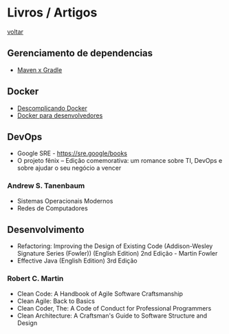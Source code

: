 # Livros / Artigos

[voltar](README.md)

## Gerenciamento de dependencias
* [Maven x Gradle](https://deviniciative.wordpress.com/2019/06/23/maven-vs-gradle-quem-ganha-afinal/)

## Docker
* [Descomplicando Docker](https://livro.descomplicandodocker.com.br/)
* [Docker para desenvolvedores](https://github.com/gomex/docker-para-desenvolvedores)

## DevOps
* Google SRE - https://sre.google/books
* O projeto fênix – Edição comemorativa: um romance sobre TI, DevOps e sobre ajudar o seu negócio a vencer

### Andrew S. Tanenbaum
* Sistemas Operacionais Modernos
* Redes de Computadores

## Desenvolvimento
* Refactoring: Improving the Design of Existing Code (Addison-Wesley Signature Series (Fowler)) (English Edition) 2nd Edição - Martin Fowler
* Effective Java (English Edition) 3rd Edição

### Robert C. Martin
* Clean Code: A Handbook of Agile Software Craftsmanship
* Clean Agile: Back to Basics
* Clean Coder, The: A Code of Conduct for Professional Programmers
* Clean Architecture: A Craftsman's Guide to Software Structure and Design

